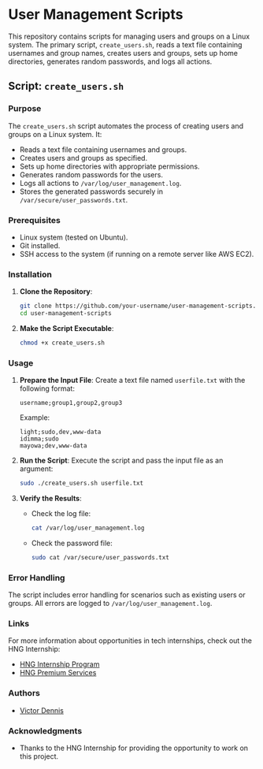 # User Management Scripts

This repository contains scripts for managing users and groups on a Linux system. The primary script, `create_users.sh`, reads a text file containing usernames and group names, creates users and groups, sets up home directories, generates random passwords, and logs all actions.

## Script: `create_users.sh`

### Purpose

The `create_users.sh` script automates the process of creating users and groups on a Linux system. It:
- Reads a text file containing usernames and groups.
- Creates users and groups as specified.
- Sets up home directories with appropriate permissions.
- Generates random passwords for the users.
- Logs all actions to `/var/log/user_management.log`.
- Stores the generated passwords securely in `/var/secure/user_passwords.txt`.

### Prerequisites

- Linux system (tested on Ubuntu).
- Git installed.
- SSH access to the system (if running on a remote server like AWS EC2).

### Installation

1. **Clone the Repository**:
    ```bash
    git clone https://github.com/your-username/user-management-scripts.git
    cd user-management-scripts
    ```

2. **Make the Script Executable**:
    ```bash
    chmod +x create_users.sh
    ```

### Usage

1. **Prepare the Input File**:
    Create a text file named `userfile.txt` with the following format:
    ```
    username;group1,group2,group3
    ```
    Example:
    ```
    light;sudo,dev,www-data
    idimma;sudo
    mayowa;dev,www-data
    ```

2. **Run the Script**:
    Execute the script and pass the input file as an argument:
    ```bash
    sudo ./create_users.sh userfile.txt
    ```

3. **Verify the Results**:
    - Check the log file:
      ```bash
      cat /var/log/user_management.log
      ```
    - Check the password file:
      ```bash
      sudo cat /var/secure/user_passwords.txt
      ```

### Error Handling

The script includes error handling for scenarios such as existing users or groups. All errors are logged to `/var/log/user_management.log`.

### Links

For more information about opportunities in tech internships, check out the HNG Internship:
- [HNG Internship Program](https://hng.tech/internship)
- [HNG Premium Services](https://hng.tech/premium)


### Authors

- [Victor Dennis](https://github.com/dvdennis)

### Acknowledgments

- Thanks to the HNG Internship for providing the opportunity to work on this project.
